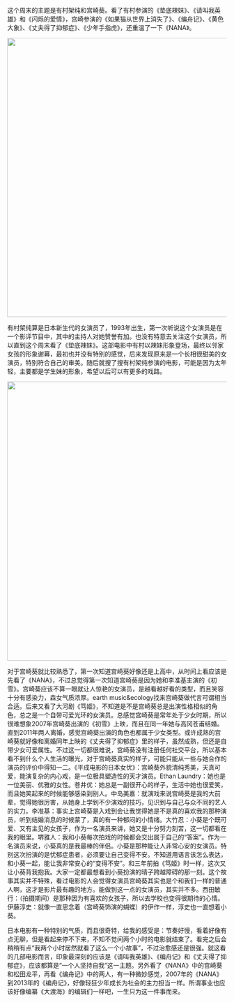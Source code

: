 这个周末的主题是有村架纯和宫崎葵。看了有村参演的《垫底辣妹》、《请叫我英雄》和《闪烁的爱情》，宫崎参演的《如果猫从世界上消失了》、《编舟记》、《黄色大象》、《丈夫得了抑郁症》、《少年手指虎》，还重温了一下《NANA》。

<img class="img-responsive center-block" src="https://raw.githubusercontent.com/joshua19881228/my_blogs/master/Life_Discovery/Miscellaneous/figures/Arimura_Kasumi.jpeg" alt="" width="640"/>

有村架纯算是日本新生代的女演员了，1993年出生，第一次听说这个女演员是在一个影评节目中，其中的主持人对她赞誉有加。也没有特意去关注这个女演员，所以直到这个周末看了《垫底辣妹》。这部电影中有村以辣妹形象登场，最终以邻家女孩的形象谢幕，最初也并没有特别的感觉，后来发现原来是一个长相很甜美的女演员，特别符合自己的审美。随后就搜了搜有村架纯参演的电影，可能是因为太年轻，主要都是学生妹的形象，希望以后可以有更多的戏路。

<img class="img-responsive center-block" src="https://raw.githubusercontent.com/joshua19881228/my_blogs/master/Life_Discovery/Miscellaneous/figures/Aoi_Miyazaki.jpg" alt="" width="640"/>

对于宫崎葵就比较熟悉了，第一次知道宫崎葵好像还是上高中，从时间上看应该是先看了《NANA》，不过总觉得第一次知道宫崎葵是因为她和李准基主演的《初雪》。宫崎葵应该不算一眼就让人惊艳的女演员，是越看越好看的类型，而且笑容十分有感染力，森女气质浓厚。earth music&ecology找来宫崎葵做代言可谓相当合适。后来又看了大河剧《笃姬》，不知道是不是宫崎葵总是出演性格相似的角色，总之是一个自带可爱光环的女演员。总感觉宫崎葵是常年处于少女时期，所以很难想象2007年宫崎葵出演的《初雪》上映，而且在同一年她与高冈苍甫结婚。直到2011年两人离婚，感觉宫崎葵出演的角色也都属于少女类型。或许成熟的宫崎葵就好像和离婚同年上映的《丈夫得了抑郁症》里的样子，虽然成熟，但还是自带少女可爱属性。不过这一切都很难说，宫崎葵没有注册任何社交平台，所以基本看不到什么个人生活的曝光，对于宫崎葵真实的样子，可能只能从一些与她合作的演员的评价中得知一二。《平成电影的日本女优》：宫崎葵外貌清纯秀美，天真可爱，能演复杂的内心戏，是一位极具塑造性的天才演员。Ethan Laundry：她也是一位美丽、优雅的女性。苍井优：她总是一副很开心的样子，生活中她也很爱笑，而且她笑起来的时候能够感染到别人。中岛美嘉：就演戏来说宫崎葵是我的大前辈，觉得她很厉害，从她身上学到不少演戏的技巧，见识到与自己与众不同的艺人的实力。李准基：事实上宫崎葵是入戏到会让我觉得她是不是真的喜欢我的那种演员，听到结婚消息的时候蒙了，真的有一种郁闷的小情绪。大竹忍：小葵是个既可爱、又有主见的女孩子，作为一名演员来讲，她又是十分努力刻苦，这一切都看在我的眼里。堺雅人：我和小葵每次拍戏的时候都会交出属于自己的“答案”。作为一名演员来说，小葵真的是我最棒的伴侣。小葵是那种能让人非常心安的女演员。特别这次扮演的是忧郁症患者，必须要让自己变得不安。不知道用语言该怎么表达，和小葵一起，能让我非常安心的“变得不安”。和三年前拍《笃姬》时一样，这次又让小葵背我抱我。大家一定都最想看到小葵扮演的晴子跨越障碍的那一刻。这个故事其实并不特殊，看过电影的人会觉得女演员宫崎葵其实也是个和我们一样的普通人啊，这才是影片最有趣的地方。能做到这一点的女演员，其实并不多。西田敏行：（拍摄期间）是那种因为有喜欢的女孩子，所以去学校也变得很期待的心情。伊藤淳史：就像一直思念着（宫崎葵饰演的蝴蝶）的伊作一样，淳史也一直想着小葵。

日本电影有一种特别的气质，而且很奇特，给我的感受是：节奏好慢，看着好像有点无聊，但是看起来停不下来，不知不觉间两个小时的电影就结束了。看完之后会稍稍有点“我两个小时居然就看了这么一个小故事”，不过治愈感还是很强。就这看的几部电影而言，印象最深刻的应该是《请叫我英雄》、《编舟记》和《丈夫得了抑郁症》，应该都算是“一个人坚持自我”这一主题。另外看了《NANA》中的宫崎葵和松田龙平，再看《编舟记》中的两人，有一种微妙感觉，2007年的《NANA》到2013年的《编舟记》，好像轻狂少年成长为社会的主力担当一样。所谓事业也应该好像编纂《大渡海》的编辑们一样吧，一生只为这一件事而来。
